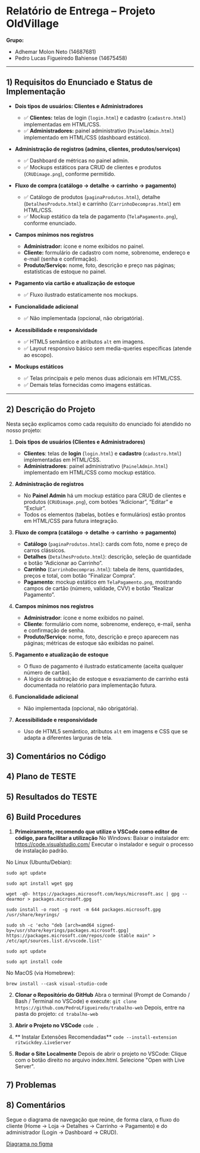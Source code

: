 # Relatório de Entrega – Projeto OldVillage

**Grupo:**  
- Adhemar Molon Neto (14687681)
- Pedro Lucas Figueiredo Bahiense (14675458)

---

## 1) Requisitos do Enunciado e Status de Implementação

- **Dois tipos de usuários: Clientes e Administradores**  
  - ✅ **Clientes:** telas de login (`login.html`) e cadastro (`cadastro.html`) implementadas em HTML/CSS.  
  - ✅ **Administradores:** painel administrativo (`PainelAdmin.html`) implementado em HTML/CSS (dashboard estático).

- **Administração de registros (admins, clientes, produtos/serviços)**  
  - ✅ Dashboard de métricas no painel admin.  
  - ✅ Mockups estáticos para CRUD de clientes e produtos (`CRUDimage.png`), conforme permitido.

- **Fluxo de compra (catálogo → detalhe → carrinho → pagamento)**  
  - ✅ Catálogo de produtos (`paginaProdutos.html`), detalhe (`DetalhesProduto.html`) e carrinho (`CarrinhoDecompras.html`) em HTML/CSS.  
  - ✅ Mockup estático da tela de pagamento (`TelaPagamento.png`), conforme enunciado.

- **Campos mínimos nos registros**  
  - **Administrador:** ícone e nome exibidos no painel.  
  - **Cliente:** formulário de cadastro com nome, sobrenome, endereço e e-mail (senha e confirmação).  
  - **Produto/Serviço:** nome, foto, descrição e preço nas páginas; estatísticas de estoque no painel.

- **Pagamento via cartão e atualização de estoque**  
  - ✅ Fluxo ilustrado estaticamente nos mockups.

- **Funcionalidade adicional**  
  - ✅ Não implementada (opcional, não obrigatória).

- **Acessibilidade e responsividade**  
  - ✅ HTML5 semântico e atributos `alt` em imagens.  
  - ✅ Layout responsivo básico sem media-queries específicas (atende ao escopo).

- **Mockups estáticos**  
  - ✅ Telas principais e pelo menos duas adicionais em HTML/CSS.  
  - ✅ Demais telas fornecidas como imagens estáticas.

---


## 2) Descrição do Projeto

Nesta seção explicamos como cada requisito do enunciado foi atendido no nosso projeto:

1. **Dois tipos de usuários (Clientes e Administradores)**  
   - **Clientes**: telas de **login** (`login.html`) e **cadastro** (`cadastro.html`) implementadas em HTML/CSS.  
   - **Administradores**: painel administrativo (`PainelAdmin.html`) implementado em HTML/CSS como mockup estático.

2. **Administração de registros**  
   - No **Painel Admin** há um mockup estático para CRUD de clientes e produtos (`CRUDimage.png`), com botões “Adicionar”, “Editar” e “Excluir”.  
   - Todos os elementos (tabelas, botões e formulários) estão prontos em HTML/CSS para futura integração.

3. **Fluxo de compra (catálogo → detalhe → carrinho → pagamento)**  
   - **Catálogo** (`paginaProdutos.html`): cards com foto, nome e preço de carros clássicos.  
   - **Detalhes** (`DetalhesProduto.html`): descrição, seleção de quantidade e botão “Adicionar ao Carrinho”.  
   - **Carrinho** (`CarrinhoDecompras.html`): tabela de itens, quantidades, preços e total, com botão “Finalizar Compra”.  
   - **Pagamento**: mockup estático em `TelaPagamento.png`, mostrando campos de cartão (número, validade, CVV) e botão “Realizar Pagamento”.

4. **Campos mínimos nos registros**  
   - **Administrador**: ícone e nome exibidos no painel.  
   - **Cliente**: formulário com nome, sobrenome, endereço, e-mail, senha e confirmação de senha.  
   - **Produto/Serviço**: nome, foto, descrição e preço aparecem nas páginas; métricas de estoque são exibidas no painel.

5. **Pagamento e atualização de estoque**  
   - O fluxo de pagamento é ilustrado estaticamente (aceita qualquer número de cartão).  
   - A lógica de subtração de estoque e esvaziamento de carrinho está documentada no relatório para implementação futura.

6. **Funcionalidade adicional**  
   - Não implementada (opcional, não obrigatória).

7. **Acessibilidade e responsividade**  
   - Uso de HTML5 semântico, atributos `alt` em imagens e CSS que se adapta a diferentes larguras de tela.

## 3) Comentários no Código

## 4) Plano de TESTE

## 5) Resultados do TESTE

## 6) Build Procedures

1. **Primeiramente, recomendo que utilize o VSCode como editor de código, para facilitar a utilização**
No Windows:
Baixar o instalador em: https://code.visualstudio.com/
Executar o instalador e seguir o processo de instalação padrão.

No Linux (Ubuntu/Debian):

`sudo apt update`


`sudo apt install wget gpg`


`wget -qO- https://packages.microsoft.com/keys/microsoft.asc | gpg --dearmor > packages.microsoft.gpg`


`sudo install -o root -g root -m 644 packages.microsoft.gpg /usr/share/keyrings/`


`sudo sh -c 'echo "deb [arch=amd64 signed-by=/usr/share/keyrings/packages.microsoft.gpg] https://packages.microsoft.com/repos/code stable main" > /etc/apt/sources.list.d/vscode.list'`


`sudo apt update`


`sudo apt install code`

No MacOS (via Homebrew):

`brew install --cask visual-studio-code`

2. **Clonar o Repositório do GitHub**
Abra o terminal (Prompt de Comando / Bash / Terminal no VSCode) e execute:
`git clone https://github.com/PedroLFigueiredo/trabalho-web`
Depois, entre na pasta do projeto:
`cd trabalho-web`

3. **Abrir o Projeto no VSCode**
`code .`

4. ** Instalar Extensões Recomendadas**
`code --install-extension ritwickdey.LiveServer`

5. **Rodar o Site Localmente**
Depois de abrir o projeto no VSCode:
Clique com o botão direito no arquivo index.html.
Selecione "Open with Live Server".

## 7) Problemas

## 8) Comentários
Segue o diagrama de navegação que reúne, de forma clara, o fluxo do cliente (Home → Loja → Detalhes → Carrinho → Pagamento) e do administrador (Login → Dashboard → CRUD).

[Diagrama no figma](https://www.figma.com/board/pZDPqv7UvFYghKqv8pcshm/Welcome-to-FigJam?node-id=0-1&t=n6sKGRS8saUAXC7s-1)
